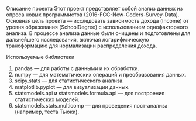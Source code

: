 Описание проекта
Этот проект представляет собой анализ данных из опроса новых программистов (2016-FCC-New-Coders-Survey-Data). Основная цель проекта — исследовать зависимость дохода (Income) от уровня образования (SchoolDegree) с использованием однофакторного анализа. В процессе анализа данные были очищены и подготовлены для дальнейшего исследования, включая логарифмическую трансформацию для нормализации распределения дохода.

Используемые библиотеки
1) pandas — для работы с данными и их обработки.
2) numpy — для математических операций и преобразования данных.
3) scipy.stats — для статистического анализа.
4) matplotlib.pyplot — для визуализации данных.
5) statsmodels.api и statsmodels.formula.api — для построения статистических моделей.
6) statsmodels.stats.multicomp — для проведения пост-анализа (например, теста Тьюки).
